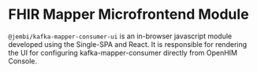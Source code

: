 # FHIR Mapper Microfrontend Module

`@jembi/kafka-mapper-consumer-ui` is an in-browser javascript module developed using the Single-SPA and React. It is responsible for rendering the UI for configuring kafka-mapper-consumer directly from OpenHIM Console.
